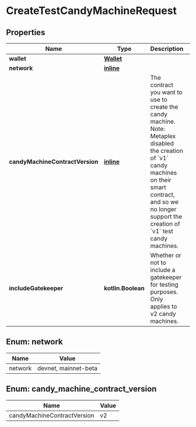 
# CreateTestCandyMachineRequest

## Properties
Name | Type | Description | Notes
------------ | ------------- | ------------- | -------------
**wallet** | [**Wallet**](Wallet.md) |  | 
**network** | [**inline**](#Network) |  |  [optional]
**candyMachineContractVersion** | [**inline**](#CandyMachineContractVersion) | The contract you want to use to create the candy machine. Note: Metaplex disabled the creation of &#x60;v1&#x60; candy machines on their smart contract, and so we no longer support the creation of &#x60;v1&#x60; test candy machines.  |  [optional]
**includeGatekeeper** | **kotlin.Boolean** | Whether or not to include a gatekeeper for testing purposes. Only applies to v2 candy machines. |  [optional]


<a name="Network"></a>
## Enum: network
Name | Value
---- | -----
network | devnet, mainnet-beta


<a name="CandyMachineContractVersion"></a>
## Enum: candy_machine_contract_version
Name | Value
---- | -----
candyMachineContractVersion | v2




